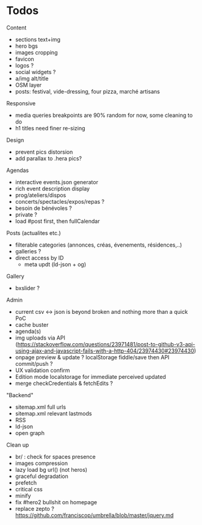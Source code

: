 Todos
=====

Content
* sections text+img
* hero bgs
* images cropping
* favicon
* logos ?
* social widgets ?
* a/img alt/title
* OSM layer
* posts: festival, vide-dressing, four pizza, marché artisans


Responsive
* media queries breakpoints are 90% random for now, some cleaning to do
* h1 titles need finer re-sizing

Design
* prevent pics distorsion
* add parallax to .hera pics?

Agendas
* interactive events.json generator
* rich event description display
* prog/ateliers/dispos
* concerts/spectacles/expos/repas ?
* besoin de bénévoles ?
* private ?
* load #post first, then fullCalendar

Posts (actualites etc.)
* filterable categories (annonces, créas, évenements, résidences,..)
* galleries ?
* direct access by ID
	* meta updt (ld-json + og)

Gallery
* bxslider ?


Admin
* current csv <-> json is beyond broken and nothing more than a quick PoC
* cache buster
* agenda(s)
* img uploads via API (https://stackoverflow.com/questions/23971481/post-to-github-v3-api-using-ajax-and-javascript-fails-with-a-http-404/23974430#23974430)
* onpage preview & update ? localStorage fiddle/save then API commit/push ?
* UX validation confirm
* Edition mode localstorage for immediate perceived updated
* merge checkCredentials & fetchEdits ?

"Backend"
* sitemap.xml full urls
* sitemap.xml relevant lastmods
* RSS
* ld-json
* open graph

Clean up
* br/ : check for spaces presence
* images compression
* lazy load bg url() (not heros)
* graceful degradation
* prefetch
* critical css
* minify
* fix #hero2 bullshit on homepage
* replace zepto ?
	https://github.com/franciscop/umbrella/blob/master/jquery.md